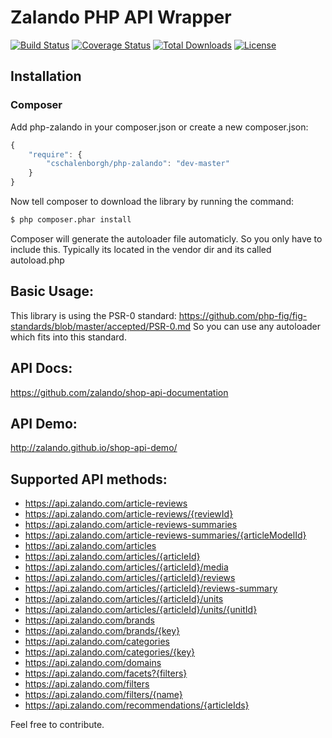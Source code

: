 # Zalando PHP API Wrapper

[![Build Status](https://travis-ci.org/cschalenborgh/php-zalando.svg)](https://travis-ci.org/cschalenborgh/php-zalando)
[![Coverage Status](https://coveralls.io/repos/cschalenborgh/php-zalando/badge.svg?branch=master)](https://coveralls.io/r/cschalenborgh/php-zalando?branch=master)
[![Total Downloads](https://poser.pugx.org/cschalenborgh/php-zalando/d/total.svg)](https://packagist.org/packages/cschalenborgh/php-zalando)
[![License](https://poser.pugx.org/cschalenborgh/php-zalando/license.svg)](https://packagist.org/packages/cschalenborgh/php-zalando)

## Installation

### Composer

Add php-zalando in your composer.json or create a new composer.json:

```js
{
    "require": {
        "cschalenborgh/php-zalando": "dev-master"
    }
}
```

Now tell composer to download the library by running the command:

``` bash
$ php composer.phar install
```

Composer will generate the autoloader file automaticly. So you only have to include this.
Typically its located in the vendor dir and its called autoload.php

## Basic Usage:
This library is using the PSR-0 standard: https://github.com/php-fig/fig-standards/blob/master/accepted/PSR-0.md
So you can use any autoloader which fits into this standard.

## API Docs:
https://github.com/zalando/shop-api-documentation

## API Demo:
http://zalando.github.io/shop-api-demo/

## Supported API methods:

- https://api.zalando.com/article-reviews
- https://api.zalando.com/article-reviews/{reviewId}
- https://api.zalando.com/article-reviews-summaries
- https://api.zalando.com/article-reviews-summaries/{articleModelId}
- https://api.zalando.com/articles
- https://api.zalando.com/articles/{articleId}
- https://api.zalando.com/articles/{articleId}/media
- https://api.zalando.com/articles/{articleId}/reviews
- https://api.zalando.com/articles/{articleId}/reviews-summary
- https://api.zalando.com/articles/{articleId}/units
- https://api.zalando.com/articles/{articleId}/units/{unitId}
- https://api.zalando.com/brands
- https://api.zalando.com/brands/{key}
- https://api.zalando.com/categories
- https://api.zalando.com/categories/{key}
- https://api.zalando.com/domains
- https://api.zalando.com/facets?{filters}
- https://api.zalando.com/filters
- https://api.zalando.com/filters/{name}
- https://api.zalando.com/recommendations/{articleIds}

Feel free to contribute.